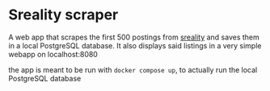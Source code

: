 # Sreality scraper

A web app that scrapes the first 500 postings from [sreality](sreality.cz) and saves them in a local PostgreSQL database. It also displays said listings in a very simple webapp on localhost:8080

the app is meant to be run with `docker compose up`, to actually run the local PostgreSQL database
